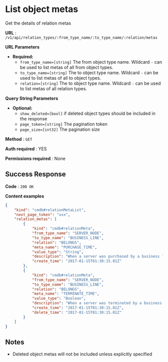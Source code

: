 # List object metas

Get the details of relation metas

**URL** : `/v1/api/relation_types/:from_type_name/:to_type_name/:relation/metas`

**URL Parameters**

* **Required:**
  * `from_type_name=[string]` The from object type name. Wildcard `-` can be used to list metas of all from object types.
  * `to_type_name=[string]` The to object type name. Wildcard `-` can be used to list metas of all to object types.
  * `relation=[string]` The to object type name. Wildcard `-` can be used to list metas of all relation types.

**Query String Parameters**

* **Optional:**
  * `show_deleted=[bool]` if deleted object types should be included in the response
  * `page_token=[string]` The pagination token
  * `page_size=[int32]` The pagination size

**Method** : `GET`

**Auth required** : YES

**Permissions required** : None

## Success Response

**Code** : `200 OK`

**Content examples**

```json
{
    "kind": "cmdb#relationMetaList",
    "next_page_token": "xxx",
    "relation_metas": [
        {
            "kind": "cmdb#relationMeta",
            "from_type_name": "SERVER_NODE",
            "to_type_name": "BUSINESS_LINE",
            "relation": "BELONGS",
            "meta_name": "PURCHASE_TIME",
            "value_type": "String",
            "description": "When a server was purchased by a business line",
            "create_time": "2017-01-15T01:30:15.01Z"
        },
        {
            "kind": "cmdb#relationMeta",
            "from_type_name": "SERVER_NODE",
            "to_type_name": "BUSINESS_LINE",
            "relation": "BELONGS",
            "meta_name": "TERMINATE_TIME",
            "value_type": "Boolean",
            "description": "When a server was terminated by a business line",
            "create_time": "2017-01-15T01:30:15.01Z",
            "delete_time": "2017-01-15T01:30:15.01Z"
        }
    ]
}
```

## Notes

* Deleted object metas will not be included unless explicitly specified
